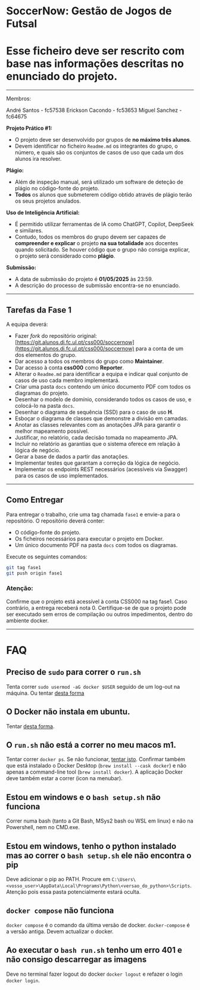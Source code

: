 # SoccerNow: Gestão de Jogos de Futsal

# Esse ficheiro deve ser rescrito com base nas informações descritas no enunciado do projeto.

---
Membros:

André Santos - fc57538
Erickson Cacondo - fc53653
Miguel Sanchez - fc64675

**Projeto Prático #1:**  
 - O projeto deve ser desenvolvido por grupos de **no máximo três alunos**.  
 - Devem identificar no ficheiro `Readme.md` os integrantes do grupo, o número, e quais são os conjuntos de casos de uso que cada um dos alunos ira resolver.

 **Plágio:**  
 - Além de inspeção manual, será utilizado um software de deteção de plágio no código-fonte do projeto.  
 - **Todos** os alunos que submeterem código obtido através de plágio terão os seus projetos anulados.

 **Uso de Inteligência Artificial:**  
 - É permitido utilizar ferramentas de IA como ChatGPT, Copilot, DeepSeek e similares.  
 - Contudo, todos os membros do grupo devem ser capazes de **compreender e explicar** o projeto **na sua totalidade** aos docentes quando solicitado.  Se houver código que o grupo não consiga explicar, o projeto será considerado como **plágio**.

**Submissão:**  
 - A data de submissão do projeto é **01/05/2025** às 23:59.  
 - A descrição do processo de submissão encontra-se no enunciado.

---

## Tarefas da Fase 1

A equipa deverá:

- Fazer *fork* do repositório original: [https://git.alunos.di.fc.ul.pt/css000/soccernow](https://git.alunos.di.fc.ul.pt/css000/soccernow) para a conta de um dos elementos do grupo.
- Dar acesso a todos os membros do grupo como **Maintainer**.
- Dar acesso à conta **css000** como **Reporter**.
- Alterar o `Readme.md` para identificar a equipa e indicar qual conjunto de casos de uso cada membro implementará.
- Criar uma pasta `docs` contendo um único documento PDF com todos os diagramas do projeto.
- Desenhar o modelo de domínio, considerando todos os casos de uso, e colocá-lo na pasta `docs`.
- Desenhar o diagrama de sequência (SSD) para o caso de uso **H**.
- Esboçar o diagrama de classes que demonstre a divisão em camadas.
- Anotar as classes relevantes com as anotações JPA para garantir o melhor mapeamento possível.
- Justificar, no relatório, cada decisão tomada no mapeamento JPA.
- Incluir no relatório as garantias que o sistema oferece em relação à lógica de negócio.
- Gerar a base de dados a partir das anotações.
- Implementar testes que garantam a correção da lógica de negócio.
- Implementar os endpoints REST necessários (acessíveis via Swagger) para os casos de uso implementados.

---

## Como Entregar

Para entregar o trabalho, crie uma tag chamada `fase1` e envie-a para o repositório. O repositório deverá conter:
- O código-fonte do projeto.
- Os ficheiros necessários para executar o projeto em Docker.
- Um único documento PDF na pasta `docs` com todos os diagramas.

Execute os seguintes comandos:

```bash
git tag fase1
git push origin fase1
```

### Atenção:
Confirme que o projeto está acessível à conta CSS000 na tag fase1. Caso contrário, a entrega receberá nota 0. Certifique-se de que o projeto pode ser executado sem erros de compilação ou outros impedimentos, dentro do ambiente docker.

---


# FAQ

## Preciso de `sudo` para correr o `run.sh`
Tenta correr `sudo usermod -aG docker $USER` seguido de um log-out na máquina.
Ou tentar [desta forma](https://www.digitalocean.com/community/questions/how-to-fix-docker-got-permission-denied-while-trying-to-connect-to-the-docker-daemon-socket)

## O Docker não instala em ubuntu.

Tentar [desta forma](https://askubuntu.com/a/1411717).

## O `run.sh` não está a correr no meu macos m1.

Tentar correr `docker ps`. Se não funcionar, [tentar isto](https://stackoverflow.com/a/68202428/28516).
Confirmar também que está instalado o Docker Desktop (`brew install --cask docker`) e não apenas a command-line tool (`brew install docker`). A aplicação Docker deve também estar a correr (icon na menubar).


## Estou em windows e o `bash setup.sh` não funciona

Correr numa bash (tanto a Git Bash, MSys2 bash ou WSL em linux) e não na Powershell, nem no CMD.exe.


## Estou em windows, tenho o python instalado mas ao correr o `bash setup.sh` ele não encontra o pip

Deve adicionar o pip ao PATH. Procure em `C:\Users\<vosso_user>\AppData\Local\Programs\Python\<versao_do_python>\Scripts`. 
Atenção pois essa pasta potencialmente estará oculta.


## `docker compose` não funciona

`docker compose` é o comando da última versão de docker. `docker-compose` é a versão antiga. Devem actualizar o docker.

## Ao executar o `bash run.sh` tenho um erro 401 e não consigo descarregar as imagens

Deve no terminal fazer logout do docker `docker logout` e refazer o login `docker login`.

